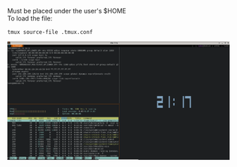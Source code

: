 Must be placed under the user's $HOME  
To load the file:
```
tmux source-file .tmux.conf
```

![](demo.png)

